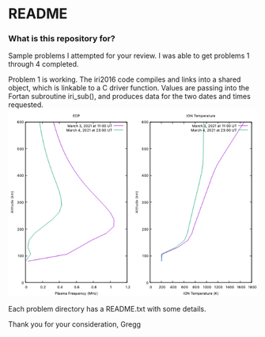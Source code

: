 # README #

### What is this repository for? ###

Sample problems I attempted for your review.  I was able to get problems 1 through 4 completed. 

Problem 1 is working.  The iri2016 code compiles and links into a shared object, which is linkable to
a C driver function.  Values are passing into the Fortan subroutine iri_sub(), and produces data for the two dates and times requested.
![Image](./plots.png)

Each problem directory has a README.txt with some details.

Thank you for your consideration,
  Gregg
